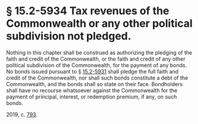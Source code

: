 # § 15.2-5934 Tax revenues of the Commonwealth or any other political subdivision not pledged.

<p>Nothing in this chapter shall be construed as authorizing the pledging of the faith and credit of the Commonwealth, or the faith and credit of any other political subdivision of the Commonwealth, for the payment of any bonds. No bonds issued pursuant to § <a href='/vacode/15.2-5931/'>15.2-5931</a> shall pledge the full faith and credit of the Commonwealth, nor shall such bonds constitute a debt of the Commonwealth, and the bonds shall so state on their face. Bondholders shall have no recourse whatsoever against the Commonwealth for the payment of principal, interest, or redemption premium, if any, on such bonds.</p><p>2019, c. <a href='http://lis.virginia.gov/cgi-bin/legp604.exe?191+ful+CHAP0793'>793</a>.</p>